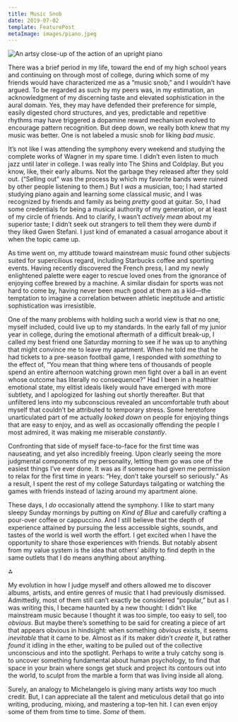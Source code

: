 ```yaml
---
title: Music Snob
date: 2019-07-02
template: FeaturePost
metaImage: images/piano.jpeg
---
```


<!--@@
  maxWidth: 520
-->
![An artsy close-up of the action of an upright piano](images/piano.jpeg)

<small-caps>There was a brief period in my life</small-caps>, toward the end of my high school years and continuing on through most of college, during which some of my friends would have characterized me as a “music snob,” and I wouldn’t have argued. To be regarded as such by my peers was, in my estimation, an acknowledgment of my discerning taste and elevated sophistication in the aural domain. Yes, they may have defended their preference for simple, easily digested chord structures, and yes, predictable and repetitive rhythms may have triggered a dopamine reward mechanism evolved to encourage pattern recognition. But deep down, we really both knew that my music was better. One is not labeled a music snob for liking _bad music_.

It’s not like I was attending the symphony every weekend and studying the complete works of Wagner in my spare time. I didn’t even listen to much jazz until later in college. I was really into The Shins and Coldplay. But you know, like, their early albums. Not the garbage they released after they sold out. (“Selling out” was the process by which my favorite bands were ruined by other people listening to them.) But I _was_ a musician, too; I had started studying piano again and learning some classical music, and I was recognized by friends and family as being _pretty_ good at guitar. So, I had some credentials for being a musical authority of my generation, or at least of my circle of friends. And to clarify, I wasn’t _actively mean_ about my superior taste; I didn’t seek out strangers to tell them they were dumb if they liked Gwen Stefani. I just kind of emanated a casual arrogance about it when the topic came up.

As time went on, my attitude toward mainstream music found other subjects suited for supercilious regard, including Starbucks coffee and sporting events. Having recently discovered the French press, I and my newly enlightened palette were eager to rescue loved ones from the ignorance of enjoying coffee brewed by a machine. A similar disdain for sports was not hard to come by, having never been much good at them as a kid—the temptation to imagine a correlation between athletic ineptitude and artistic sophistication was irresistible.

One of the many problems with holding such a world view is that no one, myself included, could live up to my standards. In the early fall of my junior year in college, during the emotional aftermath of a difficult break-up, I called my best friend one Saturday morning to see if he was up to anything that might convince me to leave my apartment. When he told me that he had tickets to a pre-season football game, I responded with _something_ to the effect of, “You mean that thing where tens of thousands of people spend an entire afternoon watching grown men fight over a ball in an event whose outcome has literally no consequence?” Had I been in a healthier emotional state, my elitist ideals likely would have emerged with more subtlety, and I apologized for lashing out shortly thereafter. But that unfiltered lens into my subconscious revealed an uncomfortable truth about myself that couldn’t be attributed to temporary stress. Some heretofore unarticulated part of me actually _looked down_ on people for enjoying things that are easy to enjoy, and as well as occasionally offending the people I most admired, it was making me miserable _constantly_.

Confronting that side of myself face-to-face for the first time was nauseating, and yet also incredibly freeing. Upon clearly seeing the more judgmental components of my personality, letting them go was one of the easiest things I’ve ever done. It was as if someone had given me permission to relax for the first time in years: “Hey, don’t take yourself so seriously.” As a result, I spent the rest of my college Saturdays tailgating or watching the games with friends instead of lazing around my apartment alone.

These days, I _do_ occasionally attend the symphony. I like to start many sleepy Sunday mornings by putting on _Kind of Blue_ and carefully crafting a pour-over coffee or cappuccino. And I still believe that the depth of experience attained by pursuing the less accessible sights, sounds, and tastes of the world is well worth the effort. I get excited when I have the opportunity to share those experiences with friends. But notably absent from my value system is the idea that others’ ability to find depth in the same outlets that I do means anything about anything.

⁂

My evolution in how I judge myself and others allowed me to discover albums, artists, and entire genres of music that I had previously dismissed. Admittedly, most of them still can’t exactly be considered “popular,” but as I was writing this, I became haunted by a new thought: I didn’t like mainstream music because I thought it was too simple, too easy to sell, too _obvious_. But maybe there’s something to be said for creating a piece of art that appears obvious in hindsight: when something _obvious_ exists, it seems _inevitable_ that it came to be. Almost as if its maker didn’t _create_ it, but rather _found_ it idling in the ether, waiting to be pulled out of the collective unconscious and into the spotlight. Perhaps to write a truly catchy song is to uncover something fundamental about human psychology, to find that space in your brain where songs get stuck and project its contours out into the world, to sculpt from the marble a form that was living inside all along.

Surely, an analogy to Michelangelo is giving many artists _way_ too much credit. But, I can appreciate all the talent and meticulous detail that go into writing, producing, mixing, and mastering a top-ten hit. I can even enjoy some of them from time to time. _Some_ of them.
